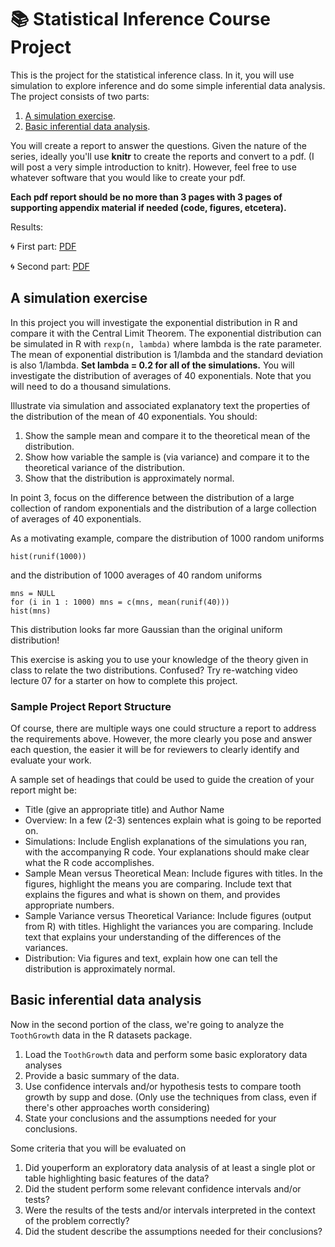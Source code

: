 # :books: Statistical Inference Course Project

This is the project for the statistical inference class. In it, you will use simulation to explore inference and do some simple inferential data analysis. The project consists of two parts:

1. [A simulation exercise](#a-simulation-exercise). 
2. [Basic inferential data analysis](#basic-inferential-data-analysis).

You will create a report to answer the questions. Given the nature of the series, ideally you'll use **knitr** to create the reports and convert to a pdf. (I will post a very simple introduction to knitr). However, feel free to use whatever software that you would like to create your pdf. 

**Each pdf report should be no more than 3 pages with 3 pages of supporting appendix material if needed (code, figures, etcetera).**

Results:

:cyclone: First part: [PDF]()

:cyclone: Second part: [PDF]()

## A simulation exercise



In this project you will investigate the exponential distribution in R and compare it with the Central Limit Theorem. The exponential distribution can be simulated in R with `rexp(n, lambda)` where lambda is the rate parameter. The mean of exponential distribution is 1/lambda and the standard deviation is also 1/lambda. **Set lambda = 0.2 for all of the simulations.** You will investigate the distribution of averages of 40 exponentials. Note that you will need to do a thousand simulations.

Illustrate via simulation and associated explanatory text the properties of the distribution of the mean of 40 exponentials.  You should:

1. Show the sample mean and compare it to the theoretical mean of the distribution.
2. Show how variable the sample is (via variance) and compare it to the theoretical variance of the distribution.
3. Show that the distribution is approximately normal.

In point 3, focus on the difference between the distribution of a large collection of random exponentials and the distribution of a large collection of averages of 40 exponentials. 

As a motivating example, compare the distribution of 1000 random uniforms

```
hist(runif(1000))
```

and the distribution of 1000 averages of 40 random uniforms

```
mns = NULL
for (i in 1 : 1000) mns = c(mns, mean(runif(40)))
hist(mns)
```
This distribution looks far more Gaussian than the original uniform distribution!

This exercise is asking you to use your knowledge of the theory given in class to relate the two distributions. Confused? Try re-watching video lecture 07 for a starter on how to complete this project.

### Sample Project Report Structure

Of course, there are multiple ways one could structure a report to address the requirements above.  However, the more clearly you pose and answer each question, the easier it will be for reviewers to clearly identify and evaluate your work. 

A sample set of headings that could be used to guide the creation of your report might be:

* Title (give an appropriate title) and Author Name
* Overview: In a few (2-3) sentences explain what is going to be reported on.
* Simulations: Include English explanations of the simulations you ran, with the accompanying R code. Your explanations should make clear what the R code accomplishes.
* Sample Mean versus Theoretical Mean: Include figures with titles. In the figures, highlight the means you are comparing. Include text that explains the figures and what is shown on them, and provides appropriate numbers.
* Sample Variance versus Theoretical Variance: Include figures (output from R) with titles. Highlight the variances you are comparing. Include text that explains your understanding of the differences of the variances.
* Distribution: Via figures and text, explain how one can tell the distribution is approximately normal.

## Basic inferential data analysis

Now in the second portion of the class, we're going to analyze the `ToothGrowth` data in the R datasets package. 

1. Load the `ToothGrowth` data and perform some basic exploratory data analyses 
2. Provide a basic summary of the data.
3. Use confidence intervals and/or hypothesis tests to compare tooth growth by supp and dose. (Only use the techniques from class, even if there's other approaches worth considering)
4. State your conclusions and the assumptions needed for your conclusions. 

Some criteria that you will be evaluated on

1. Did youperform an exploratory data analysis of at least a single plot or table highlighting basic features of the data?
2. Did the student perform some relevant confidence intervals and/or tests? 
3. Were the results of the tests and/or intervals interpreted in the context of the problem correctly? 
4. Did the student describe the assumptions needed for their conclusions?
